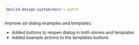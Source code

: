```yaml
---
'@solid-design-system/docs': patch
---
```


Improve sd-dialog examples and templates:

- Added buttons to reopen dialog in both stories and templates
- Added example actions to the templates buttons
